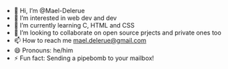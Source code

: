 - 👋 Hi, I’m @Mael-Delerue
- 👀 I’m interested in web dev and dev
- 🌱 I’m currently learning C, HTML and CSS
- 💞️ I’m looking to collaborate on open source prjects and private ones too
- 📫 How to reach me mael.delerue@gmail.com
- 😄 Pronouns: he/him
- ⚡ Fun fact: Sending a pipebomb to your mailbox!

<!---
Mael-Delerue/Mael-Delerue is a ✨ special ✨ repository because its `README.md` (this file) appears on your GitHub profile.
You can click the Preview link to take a look at your changes.
--->
